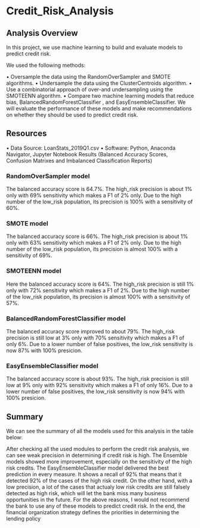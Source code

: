 # Credit_Risk_Analysis

## Analysis Overview

In this project, we use machine learning to build and evaluate models to predict credit risk.

We used the following methods:

•	Oversample the data using the RandomOverSampler and SMOTE algorithms.
•	Undersample the data using the ClusterCentroids algorithm.
•	Use a combinatorial approach of over-and undersampling using the SMOTEENN algorithm.
•	Compare two machine learning models that reduce bias, BalancedRandomForestClassifier , and EasyEnsembleClassifier.
We will evaluate the performance of these models and make recommendations on whether they should be used to predict credit risk.

## Resources

•	Data Source: LoanStats_2019Q1.csv
•	Software: Python, Anaconda Navigator, Jupyter Notebook 
Results (Balanced Accuracy Scores, Confusion Matrixes and Imbalanced Classification Reports)


### RandomOverSampler model


The balanced accuracy score is 64.7%.
The high_risk precision is about 1% only with 69% sensitivity which makes a F1 of 2% only.
Due to the high number of the low_risk population, its precision is 100% with a sensitivity of 60%.


### SMOTE model


The balanced accuracy score is 66%.
The high_risk precision is about 1% only with 63% sensitivity which makes a F1 of 2% only.
Due to the high number of the low_risk population, its precision is almost 100% with a sensitivity of 69%.




### SMOTEENN model

Here the balanced accuracy score is 64%.
The high_risk precision is still 1% only with 72% sensitivity which makes a F1 of 2%.
Due to the high number of the low_risk population, its precision is almost 100% with a sensitivity of 57%.




### BalancedRandomForestClassifier model

The balanced accuracy score improved to about 79%.
The high_risk precision is still low at 3% only with 70% sensitivity which makes a F1 of only 6%.
Due to a lower number of false positives, the low_risk sensitivity is now 87% with 100% presicion.


### EasyEnsembleClassifier model


The balanced accuracy score is about 93%.
The high_risk precision is still low at 9% only with 92% sensitivity which makes a F1 of only 16%.
Due to a lower number of false positives, the low_risk sensitivity is now 94% with 100% presicion.


## Summary

We can see the summary of all the models used for this analysis in the table below:

After checking all the used modules to perform the credit risk analysis, we can see weak precision in determining if credit risk is high.
The Ensemble models showed more improvement, especially on the sensitivity of the high risk credits. The EasyEnsembleClassifier model delivered the best prediction in every measure. It shows a recall of 92% that means that it detected 92% of the cases of the high risk credit. On the other hand, with a low precision, a lot of the cases that actualy  low risk credits are still falsely detected as high risk, which will let the bank miss many business opportunities in the future.
For the above reasons, I would not recommend the bank to use any of these models to predict credit risk.
In the end, the financial organization strategy defines the priorities in determining the lending policy


